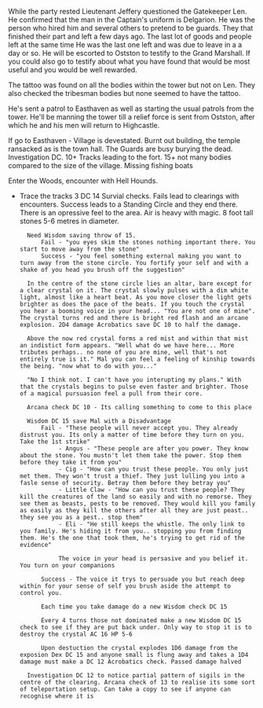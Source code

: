 While the party rested Lieutenant Jeffery questioned the Gatekeeper Len. He confirmed that the man in the Captain's uniform is Delgarion. He was the person who hired him and several others to pretend to be guards. They that finished their part and left a few days ago. The last lot of goods and people left at the same time He was the last one left and was due to leave in a a day or so. He will be escorted to Ostston to testify to the Grand Marshall. If you could also go to testify about what you have found that would be most useful and you would be well rewarded.

The tattoo was found on all the bodies within the tower but not on Len. They also checked the tribesman bodies but none seemed to have the tattoo.

He's sent a patrol to Easthaven as well as starting the usual patrols from the tower. He'll be manning the tower till a relief force is sent from Ostston, after which he and his men will return to Highcastle.

If go to Easthaven - Village is devestated. Burnt out building, the temple ransacked as is the town hall.  The Guards are busy burying the dead. Investigation DC. 10+ Tracks leading to the fort. 15+ not many bodies compared to the size of the village. Missing fishing boats 

Enter the Woods, encounter with Hell Hounds. 
- Trace the tracks 3 DC 14 Survial checks. 
	Fails lead to clearings with encounters. 
	Success leads to a Standing Circle and they end there. There is an opressive feel to the area. Air is heavy with magic. 8 foot tall stones 5-6 metres in diameter. 
	
		Need Wisdom saving throw of 15. 
			Fail - "you eyes skim the stones nothing important there. You start to move away from the stone" 
			Success - "you feel something external making you want to turn away from the stone circle. You fortify your self and with a shake of you head you brush off the suggestion"
			
		In the centre of the stone circle lies an altar, bare except for a clear crystal on it. The crystal slowly pulses with a dim white light, almost like a heart beat. As you move closer the light gets brighter as does the pace of the beats. If you touch the crystal you hear a booming voice in your head... "You are not one of mine". The crystal turns red and there is bright red flash and an arcane explosion. 2D4 damage Acrobatics save DC 10 to half the damage.

		Above the now red crystal forms a red mist and within that mist an indistict form appears. "Well what do we have here... More tributes perhaps.. no none of you are mine, well that's not entirely true is it." Mal you can feel a feeling of kinship towards the being. "now what to do with you..."
		
		"No I think not. I can't have you interupting my plans." With that the crystals begins to pulse even faster and brighter. Those of a magical pursuasion feel a pull from their core. 
		
		Arcana check DC 10 - Its calling something to come to this place
		
		Wisdom DC 15 save Mal with a Disadvantage
			Fail - "These people will never accept you. They already distrust you. Its only a matter of time before they turn on you. Take the 1st strike" 
				 - Angus - "These people are after you power. They know about the stone. You mustn't let them take the power. Stop them before they take it from you"
				 - Cig - "How can you trust these people. You only just met them. They won't trust a thief. They just lulling you into a fasle sense of security. Betray them before they betray you"
				 - Little Claw - "How can you trust these people? They kill the creatures of the land so easily and with no remorse. They see them as beasts, pests to be removed. They would kill you family as easily as they kill the others after all they are just peast.. they see you as a pest.. stop them"
				 - Eli - "He still keeps the whistle. The only link to you family. He's hiding it from you.. stopping you from finding them. He's the one that took them, he's trying to get rid of the evidence"
				 
				 The voice in your head is persasive and you belief it. You turn on your companions
				 
			Success - The voice it trys to persuade you but reach deep within for your sense of self you brush aside the attempt to control you.
			
			Each time you take damage do a new Wisdom check DC 15
			
			Every 4 turns those not dominated make a new Wisdom DC 15 check to see if they are put back under. Only way to stop it is to destroy the crystal AC 16 HP 5-6
			
			Upon destuction the crystal explodes 1D6 damage from the exposion Dex DC 15 and anyone small is flung away and takes a 1D4 damage must make a DC 12 Acrobatics check. Passed damage halved 
			
		Investigation DC 12 to notice partial pattern of sigils in the centre of the clearing. Arcana check of 13 to realise its some sort of teleportation setup. Can take a copy to see if anyone can recognise where it is

